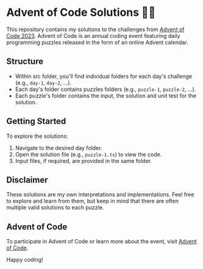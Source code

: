 # Advent of Code Solutions 🎄🎅

This repository contains my solutions to the challenges from [Advent of Code 2023](https://adventofcode.com/2023/). Advent of Code is an annual coding event featuring daily programming puzzles released in the form of an online Advent calendar.

## Structure

- Within src folder, you'll find individual folders for each day's challenge (e.g., `day-1`, `day-2`, ...).
- Each day's folder contains puzzles folders (e.g., `puzzle-1`, `puzzle-2`, ...).
- Each puzzle's folder contains the input, the solution and unit test for the solution.

## Getting Started

To explore the solutions:

1. Navigate to the desired day folder.
2. Open the solution file (e.g., `puzzle-1.ts`) to view the code.
3. Input files, if required, are provided in the same folder.

## Disclaimer

These solutions are my own interpretations and implementations. Feel free to explore and learn from them, but keep in mind that there are often multiple valid solutions to each puzzle.

## Advent of Code

To participate in Advent of Code or learn more about the event, visit [Advent of Code](https://adventofcode.com/).

Happy coding!
